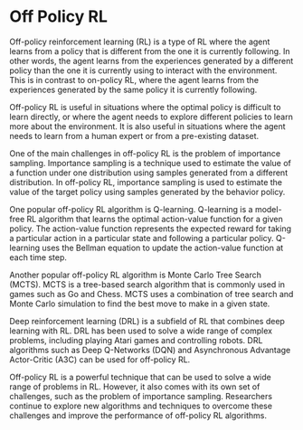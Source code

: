 # Off Policy RL

Off-policy reinforcement learning (RL) is a type of RL where the agent learns from a policy that is different from the one it is currently following. In other words, the agent learns from the experiences generated by a different policy than the one it is currently using to interact with the environment. This is in contrast to on-policy RL, where the agent learns from the experiences generated by the same policy it is currently following.

Off-policy RL is useful in situations where the optimal policy is difficult to learn directly, or where the agent needs to explore different policies to learn more about the environment. It is also useful in situations where the agent needs to learn from a human expert or from a pre-existing dataset.

One of the main challenges in off-policy RL is the problem of importance sampling. Importance sampling is a technique used to estimate the value of a function under one distribution using samples generated from a different distribution. In off-policy RL, importance sampling is used to estimate the value of the target policy using samples generated by the behavior policy.

One popular off-policy RL algorithm is Q-learning. Q-learning is a model-free RL algorithm that learns the optimal action-value function for a given policy. The action-value function represents the expected reward for taking a particular action in a particular state and following a particular policy. Q-learning uses the Bellman equation to update the action-value function at each time step.

Another popular off-policy RL algorithm is Monte Carlo Tree Search (MCTS). MCTS is a tree-based search algorithm that is commonly used in games such as Go and Chess. MCTS uses a combination of tree search and Monte Carlo simulation to find the best move to make in a given state.

Deep reinforcement learning (DRL) is a subfield of RL that combines deep learning with RL. DRL has been used to solve a wide range of complex problems, including playing Atari games and controlling robots. DRL algorithms such as Deep Q-Networks (DQN) and Asynchronous Advantage Actor-Critic (A3C) can be used for off-policy RL.

Off-policy RL is a powerful technique that can be used to solve a wide range of problems in RL. However, it also comes with its own set of challenges, such as the problem of importance sampling. Researchers continue to explore new algorithms and techniques to overcome these challenges and improve the performance of off-policy RL algorithms.

